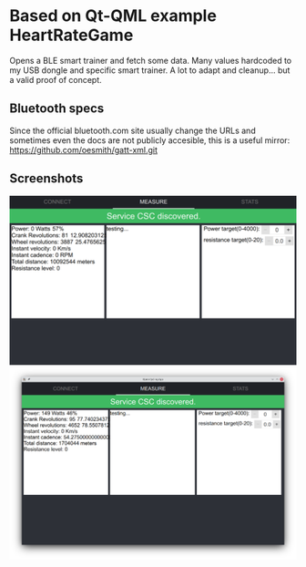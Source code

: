# Based on Qt-QML example HeartRateGame #

Opens a BLE smart trainer and fetch some data.
Many values hardcoded to my USB dongle and specific smart trainer. A lot to adapt and cleanup... but a valid proof of concept.

## Bluetooth specs 
Since the official bluetooth.com site usually change the URLs and sometimes even the docs are not publicly accesible, this is a useful mirror: https://github.com/oesmith/gatt-xml.git

## Screenshots

![services discovered](https://raw.githubusercontent.com/naelolaiz/open_cycling_app/master/doc/Screenshot_services_discovered.png)
![pedaling](https://raw.githubusercontent.com/naelolaiz/open_cycling_app/master/doc/Screenshot_some_cadence.png)
